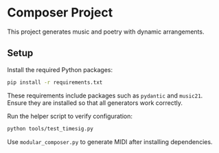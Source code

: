 # Composer Project

This project generates music and poetry with dynamic arrangements.

## Setup

Install the required Python packages:

```bash
pip install -r requirements.txt
```
These requirements include packages such as `pydantic` and `music21`. Ensure they are installed so that all generators work correctly.

Run the helper script to verify configuration:

```bash
python tools/test_timesig.py
```

Use `modular_composer.py` to generate MIDI after installing dependencies.
